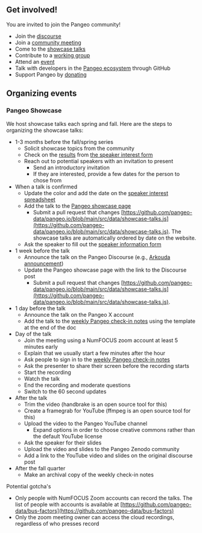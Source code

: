 ## Get involved!

You are invited to join the Pangeo community!

- Join the [discourse](https://discourse.pangeo.io/)
- Join a [community meeting](https://www.pangeo.io/meetings)
- Come to the [showcase talks](https://www.pangeo.io/showcase)
- Contribute to a [working group](https://www.pangeo.io/meetings)
- Attend an [event](https://www.pangeo.io/meetings)
- Talk with developers in the [Pangeo ecosystem](https://www.pangeo.io/#ecosystem) through GitHub
- Support Pangeo by [donating](https://www.pangeo.io/#donate)

## Organizing events

### Pangeo Showcase

We host showcase talks each spring and fall. Here are the steps to organizing the showcase talks:

- 1-3 months before the fall/spring series
  - Solicit showcase topics from the community
  - Check on the [results](https://docs.google.com/spreadsheets/d/1avK1VnXOXIlwlIaUHBWdv7qH-1AwEiEbikBv8wCb_WQ/edit?usp=sharing) from [the speaker interest form](https://docs.google.com/forms/d/e/1FAIpQLSddb5s_nM5So48mTk1SkTxRPKfE0fvdx73ZsyAt--v87BK3vw/viewform)
  - Reach out to potential speakers with an invitation to present
    - Send an introductory invitation
    - If they are interested, provide a few dates for the person to chose from
- When a talk is confirmed
  - Update the color and add the date on the [speaker interest spreadsheet](https://docs.google.com/spreadsheets/d/1avK1VnXOXIlwlIaUHBWdv7qH-1AwEiEbikBv8wCb_WQ/edit?usp=sharing)
  - Add the talk to the [Pangeo showcase page](https://www.pangeo.io/showcase)
    - Submit a pull request that changes [https://github.com/pangeo-data/pangeo.io/blob/main/src/data/showcase-talks.js](https://github.com/pangeo-data/pangeo.io/blob/main/src/data/showcase-talks.js). The showcase talks are automatically ordered by date on the website.
  - Ask the speaker to fill out the [speaker information form](https://docs.google.com/forms/d/e/1FAIpQLSf_wb5TrTJ6MthH9rzOJm13Qg82QzCEGWSwGw-_JnDCoQrL1g/viewform)
- 1 week before the talk
  - Announce the talk on the Pangeo Discourse (e.g., [Arkouda announcement](https://discourse.pangeo.io/t/pangeo-showcase-arkouda-as-an-xarray-backend-for-hpc/4693))
  - Update the Pangeo showcase page with the link to the Discourse post
    - Submit a pull request that changes [https://github.com/pangeo-data/pangeo.io/blob/main/src/data/showcase-talks.js](https://github.com/pangeo-data/pangeo.io/blob/main/src/data/showcase-talks.js).
- 1 day before the talk
  - Announce the talk on the Pangeo X account
  - Add the talk to the [weekly Pangeo check-in notes](https://docs.google.com/document/d/1BkL0arf1Lz6fHgVBEJNxKbFmVN8glNQXmDKdsuT0GcU/edit?tab=t.0#heading=h.3ic01bys7ty2) using the template at the end of the doc
- Day of the talk
  - Join the meeting using a NumFOCUS zoom account at least 5 minutes early
  - Explain that we usually start a few minutes after the hour
  - Ask people to sign in to the [weekly Pangeo check-in notes](https://docs.google.com/document/d/1BkL0arf1Lz6fHgVBEJNxKbFmVN8glNQXmDKdsuT0GcU/edit?tab=t.0#heading=h.3ic01bys7ty2)
  - Ask the presenter to share their screen before the recording starts
  - Start the recording
  - Watch the talk
  - End the recording and moderate questions
  - Switch to the 60 second updates
- After the talk
  - Trim the video (handbrake is an open source tool for this)
  - Create a framegrab for YouTube (ffmpeg is an open source tool for this)
  - Upload the video to the Pangeo YouTube channel
    - Expand options in order to choose creative commons rather than the default YouTube license
  - Ask the speaker for their slides
  - Upload the video and slides to the Pangeo Zenodo community
  - Add a link to the YouTube video and slides on the original discourse post
- After the fall quarter
  - Make an archival copy of the weekly check-in notes

Potential gotcha's

- Only people with NumFOCUS Zoom accounts can record the talks. The list of people with accounts is available at [https://github.com/pangeo-data/bus-factors](https://github.com/pangeo-data/bus-factors)
- Only the zoom meeting owner can access the cloud recordings, regardless of who presses record
